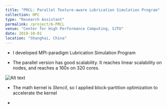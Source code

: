```yaml
---
title: "PRCL: Parallel Texture-aware Lubrication Simulation Program"
collection: HPC
type: "Research Assistant"
permalink: /project/6-PRCL
venue: "Center for High Performance Computing, SJTU"
date: 2019-10-01
location: "Shanghai, China"
---
```


- I developed MPI-paradigm Lubrication Simulation Program 

- The parallel version has good scalability. It reaches linear scalability on nodes, and reaches a 160x on 320 cores.

![Alt text](图片链接 "optional title")

- The math kernel is *Stencil*, so I applied block-partition optimization to accelerate the kernel

- 
